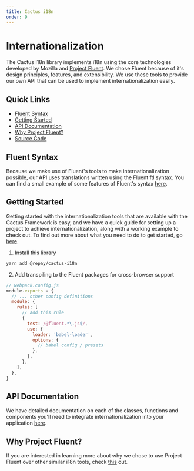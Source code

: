```yaml
---
title: Cactus i18n
order: 9
---
```


# Internationalization

The Cactus I18n library implements i18n using the core technologies developed by Mozilla and [Project Fluent](https://projectfluent.org/). We chose Fluent because of it's design principles, features, and extensibility. We use these tools to provide our own API that can be used to implement internationalization easily.

## Quick Links

- [Fluent Syntax](./Fluent%20Syntax.md)
- [Getting Started](./Getting%20Started.md)
- [API Documentation](./API%20Documentation.md)
- [Why Project Fluent?](./Project%20Fluent.md)
- [Source Code](../../modules/cactus-i18n/)

## Fluent Syntax

Because we make use of Fluent's tools to make internationalization possible, our API uses translations written using the Fluent ftl syntax. You can find a small example of some features of Fluent's syntax [here](./Fluent%20Syntax.md).

## Getting Started

Getting started with the internationalization tools that are available with the Cactus Framework is easy, and we have a quick guide for setting up a project to achieve internationalization, along with a working example to check out. To find out more about what you need to do to get started, go [here](./Getting%20Started.md).

1. Install this library

```bash
yarn add @repay/cactus-i18n
```

2. Add transpiling to the Fluent packages for cross-browser support

```js
// webpack.config.js
module.exports = {
  // ... other config definitions
  module: {
    rules: [
      // add this rule
      {
        test: /@fluent.*\.js$/,
        use: {
          loader: 'babel-loader',
          options: {
            // babel config / presets
          },
        },
      },
    ],
  },
}
```

## API Documentation

We have detailed documentation on each of the classes, functions and components you'll need to integrate internationalization into your application [here](./API%20Documentation.md).

## Why Project Fluent?

If you are interested in learning more about why we chose to use Project Fluent over other similar i18n tools, check [this](./Project%20Fluent.md) out.
